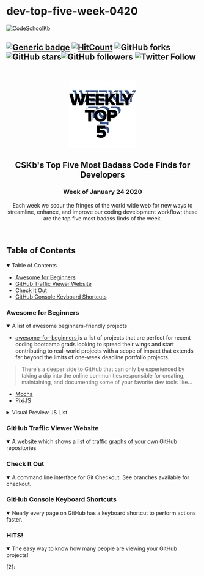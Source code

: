# dev-top-five-week-0420
<a href="http://CodeSchoolKb.com"><img src="https://github.com/iTrauco/CodeSchoolKb/blob/master/assets/branding/logo_transparent_background.png" width="250" title="CodeSchoolKb" alt="CodeSchoolKb"></a>

<!-- [![CodeSchoolKb](https://github.com/iTrauco/CodeSchoolKb/blob/master/assets/branding/logo_transparent_background.png)](http://codeschoolkb.com) -->

<!-- BADGES -->
[![Generic badge](https://img.shields.io/badge/CSKb_Top_5-Week_of_January_24_2020-blue.svg)](https://shields.io/) [![HitCount](http://hits.dwyl.io/CodeSchoolKb/dev-top-five-week-0420.svg)](http://hits.dwyl.io/CodeSchoolKb/dev-top-five-week-0420) ![GitHub forks](https://img.shields.io/github/forks/CodeSchoolKb/dev-top-five-week-0420?style=social) ![GitHub stars](https://img.shields.io/github/stars/CodeSchoolKb/dev-top-five-week-0420?style=social)![GitHub followers](https://img.shields.io/github/followers/CodeSchoolKb?label=Follow&style=social) ![Twitter Follow](https://img.shields.io/twitter/follow/CodeSchoolKb?style=social)
---

<!-- WEEKLY TOP FIVE -->
<br />
<p align="center">
  <a href="https://github.com/CodeSchoolKb/dev-top-five-week-0420">
    <img src="https://github.com/CodeSchoolKb/dev-top-five-week-0420/blob/readme-input/assets/weekly-top-five-bold.png" alt="Logo" width="35%">
  </a>

  <h2 align="center">CSKb's Top Five Most Badass Code Finds for Developers</h2>
  <h3 align="center">Week of January 24 2020</h3>

  <p align="center">
Each week we scour the fringes of the world wide web for new ways to streamline, enhance, and improve our coding development workflow; these are the top five most badass finds of the week. 
    <br />
    <br />
    <br />
  </p>
</p>

<!-- TABLE OF CONTENTS -->
## Table of Contents

<details open><summary>Table of Contents</summary>
<p>

* [Awesome for Beginners](#awesome-for-beginners)
* [GitHub Traffic Viewer Website](#github-traffic-viewer-website)
* [Check It Out](#check-it-out)
* [GitHub Console Keyboard Shortcuts](#github-console-keyboard-shortcuts)
</p>
</details>

<!-- FIND # 1 -->
### Awesome for Beginners

<details open><summary>A list of awesome beginners-friendly projects</summary>
<p>

- [awesome-for-beginners ](https://itrau.co/cskb-beginner-projects)is a list of projects that are perfect for recent coding bootcamp grads looking to spread their wings and start contributing to real-world projects with a scope of impact that extends far beyond the limits of one-week deadline portfolio projects. 

> There's a deeper side to GitHub that can only be experienced by taking a dip into the online communities responsible for creating, maintaining, and documenting some of your favorite dev tools like... 

- [Mocha ](https://itrau.co/mocha-open-features)
- [PixiJS](https://itrau.co/pixijs)
 
<details closed><summary> Visual Preview JS List</summary>
<p>

<a href="<INSERT FINAL IMAGE HYPERLINK>"></a>
</p>
</details>

</p>
</details>

<!-- FIND # 2 -->
### GitHub Traffic Viewer Website
<details open><summary>A website which shows a list of traffic graphs of your own GitHub repositories</summary>
<p>

</p>
</details>

<!-- FIND # 3 -->
### Check It Out
<details open><summary>A command line interface for Git Checkout. See branches available for checkout.</summary>
<p>

</p>
</details>

<!-- FIND # 4 -->
### GitHub Console Keyboard Shortcuts
<details open><summary>Nearly every page on GitHub has a keyboard shortcut to perform actions faster.</summary>
<p>

</p>
</details>

<!-- FIND # 5 -->
### HITS!
<details open><summary>The easy way to know how many people are viewing your GitHub projects!</summary>
<p>

</p>
</details>


[1]: https://itrau.co/cskb-beginner-projects
[2]: 






